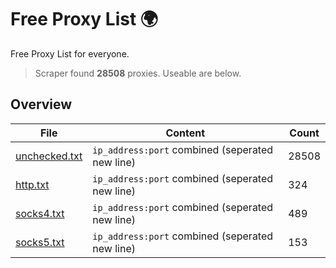 
# Free Proxy List 🌍

Free Proxy List for everyone.
> Scraper found **28508** proxies. Useable are below.

## Overview

|File|Content|Count|
|----|-------|-----|
|[unchecked.txt](https://raw.githubusercontent.com/yemixzy/proxy-list/main/proxies/unchecked.txt)|`ip_address:port` combined (seperated new line)|28508|
|[http.txt](https://raw.githubusercontent.com/yemixzy/proxy-list/main/proxies/http.txt)|`ip_address:port` combined (seperated new line)|324|
|[socks4.txt](https://raw.githubusercontent.com/yemixzy/proxy-list/main/proxies/socks4.txt)|`ip_address:port` combined (seperated new line)|489|
|[socks5.txt](https://raw.githubusercontent.com/yemixzy/proxy-list/main/proxies/socks5.txt)|`ip_address:port` combined (seperated new line)|153|

